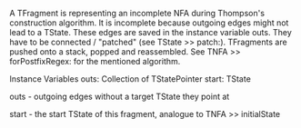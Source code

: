 A TFragment is representing an incomplete NFA during Thompson's construction algorithm. It is incomplete because outgoing edges might not lead to a TState. These edges are saved in the instance variable outs. They have to be connected / "patched" (see TState >> patch:). TFragments are pushed onto a stack, popped and reassembled. See TNFA >> forPostfixRegex: for the mentioned algorithm.

Instance Variables
	outs:		Collection of TStatePointer
	start:		TState

outs
	- outgoing edges without a target TState they point at

start
	- the start TState of this fragment, analogue to TNFA >> initialState
